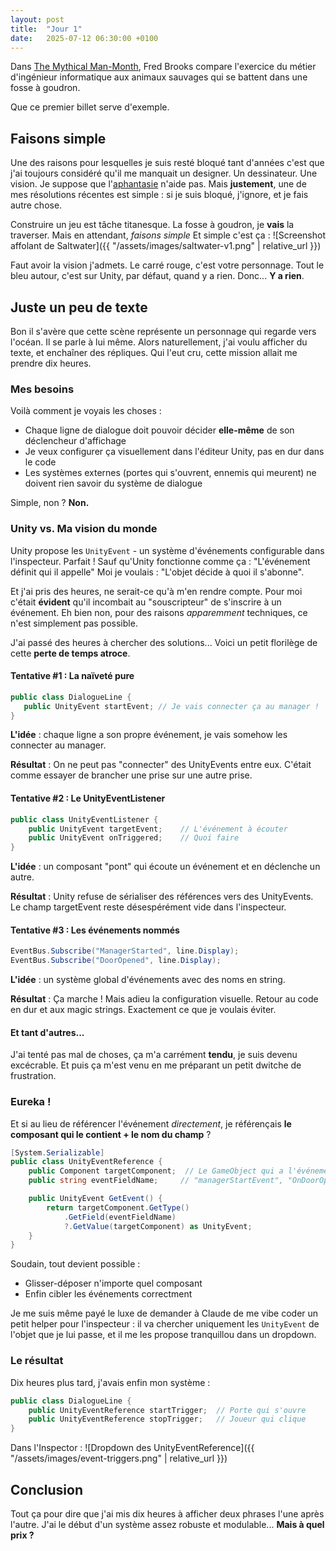 ```yaml
---
layout: post
title:  "Jour 1"
date:   2025-07-12 06:30:00 +0100
---
```


Dans [The Mythical Man-Month](https://en.wikipedia.org/wiki/The_Mythical_Man-Month), Fred Brooks compare l'exercice du métier d'ingénieur informatique aux animaux sauvages qui se battent dans une fosse à goudron.

Que ce premier billet serve d'exemple.

## Faisons simple

Une des raisons pour lesquelles je suis resté bloqué tant d'années c'est que j'ai toujours considéré qu'il me manquait un designer. Un dessinateur. Une vision. Je suppose que l'[aphantasie](https://fr.wikipedia.org/wiki/Aphantasie) n'aide pas.
Mais **justement**, une de mes résolutions récentes est simple : si je suis bloqué, j'ignore, et je fais autre chose.

Construire un jeu est tâche titanesque. La fosse à goudron, je **vais** la traverser. Mais en attendant, _faisons simple_
Et simple c'est ça :
![Screenshot affolant de Saltwater]({{ "/assets/images/saltwater-v1.png" | relative_url }})

Faut avoir la vision j'admets.
Le carré rouge, c'est votre personnage. Tout le bleu autour, c'est sur Unity, par défaut, quand y a rien.
Donc... **Y a rien**.

## Juste un peu de texte

Bon il s'avère que cette scène représente un personnage qui regarde vers l'océan. Il se parle à lui même. Alors naturellement, j'ai voulu afficher du texte, et enchaîner des répliques.
Qui l'eut cru, cette mission allait me prendre dix heures.

### Mes besoins

Voilà comment je voyais les choses :
- Chaque ligne de dialogue doit pouvoir décider **elle-même** de son déclencheur d'affichage
- Je veux configurer ça visuellement dans l'éditeur Unity, pas en dur dans le code
- Les systèmes externes (portes qui s'ouvrent, ennemis qui meurent) ne doivent rien savoir du système de dialogue

Simple, non ?
**Non.**

### Unity vs. Ma vision du monde

Unity propose les `UnityEvent` - un système d'événements configurable dans l'inspecteur. Parfait ! Sauf qu'Unity fonctionne comme ça : "L'événement définit qui il appelle"
Moi je voulais : "L'objet décide à quoi il s'abonne".

Et j'ai pris des heures, ne serait-ce qu'à m'en rendre compte. Pour moi c'était **évident** qu'il incombait au "souscripteur" de s'inscrire à un événement. Eh bien non, pour des raisons _apparemment_ techniques, ce n'est simplement pas possible.

J'ai passé des heures à chercher des solutions... Voici un petit florilège de cette **perte de temps atroce**.

#### Tentative #1 : La naïveté pure

```csharp
public class DialogueLine {
   public UnityEvent startEvent; // Je vais connecter ça au manager !
}
```

**L'idée** : chaque ligne a son propre événement, je vais somehow les connecter au manager.

**Résultat** : On ne peut pas "connecter" des UnityEvents entre eux. C'était comme essayer de brancher une prise sur une autre prise.

#### Tentative #2 : Le UnityEventListener

```csharp
public class UnityEventListener {
    public UnityEvent targetEvent;    // L'événement à écouter
    public UnityEvent onTriggered;    // Quoi faire
}
```

**L'idée** : un composant "pont" qui écoute un événement et en déclenche un autre.

**Résultat** : Unity refuse de sérialiser des références vers des UnityEvents. Le champ targetEvent reste désespérément vide dans l'inspecteur.

#### Tentative #3 : Les événements nommés

```csharp
EventBus.Subscribe("ManagerStarted", line.Display);
EventBus.Subscribe("DoorOpened", line.Display);
```

**L'idée** : un système global d'événements avec des noms en string.

**Résultat** : Ça marche ! Mais adieu la configuration visuelle. Retour au code en dur et aux magic strings. Exactement ce que je voulais éviter.

#### Et tant d'autres...

J'ai tenté pas mal de choses, ça m'a carrément **tendu**, je suis devenu excécrable.
Et puis ça m'est venu en me préparant un petit dwitche de frustration.

### Eureka !

Et si au lieu de référencer l'événement _directement_, je référençais **le composant qui le contient + le nom du champ** ?

```csharp
[System.Serializable]
public class UnityEventReference {
    public Component targetComponent;  // Le GameObject qui a l'événement
    public string eventFieldName;     // "managerStartEvent", "OnDoorOpened"...

    public UnityEvent GetEvent() {
        return targetComponent.GetType()
            .GetField(eventFieldName)
            ?.GetValue(targetComponent) as UnityEvent;
    }
}
```

Soudain, tout devient possible :
- Glisser-déposer n'importe quel composant
- Enfin cibler les événements correctment

Je me suis même payé le luxe de demander à Claude de me vibe coder un petit helper pour l'inspecteur : il va chercher uniquement les `UnityEvent` de l'objet que je lui passe, et il me les propose tranquillou dans un dropdown.

### Le résultat

Dix heures plus tard, j'avais enfin mon système :

```csharp
public class DialogueLine {
    public UnityEventReference startTrigger;  // Porte qui s'ouvre
    public UnityEventReference stopTrigger;   // Joueur qui clique
}
```

Dans l'Inspector :
![Dropdown des UnityEventReference]({{ "/assets/images/event-triggers.png" | relative_url }})

## Conclusion

Tout ça pour dire que j'ai mis dix heures à afficher deux phrases l'une après l'autre. J'ai le début d'un système assez robuste et modulable... **Mais à quel prix ?**
